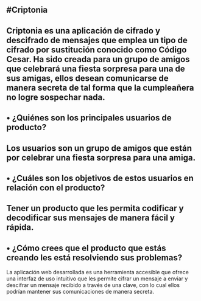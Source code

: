 #Criptonia
--------------------------
Criptonia es una aplicación de cifrado y descifrado de mensajes que emplea un tipo de cifrado por sustitución conocido como Código Cesar. Ha sido creada para un grupo de amigos que celebrará una fiesta sorpresa para una de sus amigas, ellos desean comunicarse de manera secreta de tal forma que la cumpleañera no logre sospechar nada.  
-------------------------
•	¿Quiénes son los principales usuarios de producto?
--------------------------
Los usuarios son un grupo de amigos que están por celebrar una fiesta sorpresa para una amiga.
--------------------------
•	¿Cuáles son los objetivos de estos usuarios en relación con el producto?
--------------------------
Tener un producto que les permita codificar y decodificar  sus mensajes de manera fácil y rápida.
--------------------------
•	¿Cómo crees que el producto que estás creando les está resolviendo sus problemas?
--------------------------
La aplicación web desarrollada es una herramienta accesible que ofrece una interfaz de uso intuitivo que les permite cifrar un mensaje a enviar y descifrar un mensaje recibido a través de una clave, con lo cual ellos podrían mantener sus comunicaciones de manera secreta.
